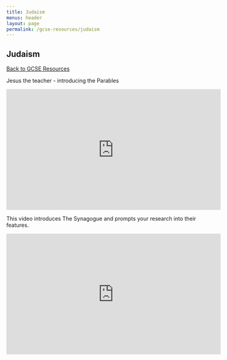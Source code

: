 ```yaml
---
title: Judaism
menus: header
layout: page
permalink: /gcse-resources/judaism
---
```

## Judaism

[Back to GCSE Resources](/gcse-resources/)



Jesus the teacher - introducing the Parables

<iframe width="560" height="315" src="https://www.youtube.com/embed/gIqSBho6oVA" frameborder="0" allow="accelerometer; autoplay; encrypted-media; gyroscope; picture-in-picture" allowfullscreen></iframe>


This video introduces The Synagogue and prompts your research into their features.

<iframe width="560" height="315" src="https://www.youtube.com/embed/k4-CT077Q90" frameborder="0" allow="accelerometer; autoplay; encrypted-media; gyroscope; picture-in-picture" allowfullscreen></iframe>
